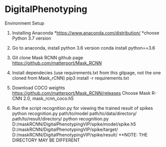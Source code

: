# DigitalPhenotyping
Environment Setup

1. Installing Anaconda
  *https://www.anaconda.com/distribution/
  *choose Python 3.7 version
  
2. Go to anaconda, install python 3.6 version
  conda install python==3.6
  
3. Git clone Mask RCNN github page
  https://github.com/matterport/Mask_RCNN
  
4. Install dependecies (use requirements.txt from this gitpage, not the one cloned from Mask_rCNN)
  pip3 install -r requirements.txt
  
5. Download COCO weights
  https://github.com/matterport/Mask_RCNN/releases
  Choose Mask R-CNN 2.0, mask_rcnn_coco.h5
  
 6. Run the script recognition.py for viewing the trained result of spikes
  python recognition.py path/to/model path/to/data/directory/ path/to/result/directory/
  python recognition.py D:/maskRCNN/DigitalPhenotypingVIP/spike/model/spike.h5 D:/maskRCNN/DigitalPhenotypingVIP/spike/target/       D:/maskRCNN/DigitalPhenotypingVIP/spike/result/
**NOTE: THE DIRECTORY MAY BE DIFFERENT
